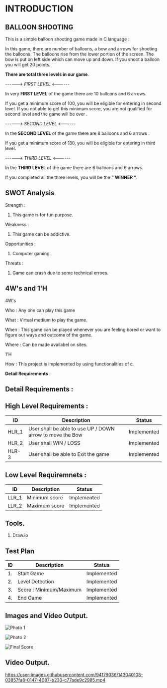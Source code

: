
# INTRODUCTION 

## BALLOON SHOOTING

This is a simple balloon shooting game made in C language :

In this game, there are number of balloons, a bow and arrows for shooting the balloons. 
The balloons rise from the lower portion of the screen. 
The bow is put on left side which can move up and down. If you shoot a balloon you will get 20 points. 



**There are total three levels in our game**.


   ------>  *FIRST LEVEL*   <------
   
In very **FIRST LEVEL** of the game there are 10 balloons and 6 arrows.

If you get a minimum score of 100, you will be eligible for entering in second level. 
If you not able to get this minimum score, you are not qualified for second level and the game will be over . 

 
 ------>  *SECOND LEVEL*   <------

In the **SECOND LEVEL** of the game there are  8 balloons and 6 arrows .

If you get a minimum score of 180, you will be eligible for entering in third level.


   ------>  *THIRD LEVEL*   <------
 
 In the **THIRD LEVEL** of the game there are 6 balloons and 6 arrows.

If you completed all the three levels, you will be the **" WINNER "**.






## SWOT Analysis

 Strength :
1. This game is for fun purpose.

Weakness :
1. This game can be addictive.
 
Opportunities :
1. Computer gaming.

Threats :
1. Game can crash due to some technical erroes.


## 4W's and 1'H

4W's

Who : Any one can play this game


What : Virtual medium to  play the game.


When : This game can be played whenever you are feeling bored or want to figure out ways  and outcome of the game. 


Where : Can be made availabel on sites.

1'H

How : This project is implemented by using functionalities of c.

      




**Detail Requirements** :

## Detail Requirements :

## High Level Requirements :
| ID | Description | Status |
| --- | --- | --- |
| HLR_1 | User shall be able to use UP / DOWN arrow to move the Bow | Implemented
| HLR_2 | User shall WIN / LOSS | Implemented |
| HLR-3 | User shall be able to Exit the game | Implemented |


## Low Level Requiremnets :
| ID | Description | Status |
| --- | --- | --- |
| LLR_1 | Minimum score | Implemented |
| LLR_2 | Maximum score | Implemented |


## Tools.
1. Draw.io



## Test Plan

| ID | Description | Status |
| --- | --- | --- |
| 1. | Start Game | Implemented |
| 2. | Level Detection | Implemented |
| 3. | Score : Minimum/Maximum | Implemented |
| 4. | End Game | Implemented |



 ## Images and Video Output.

![Photo 1](https://user-images.githubusercontent.com/94179036/143040023-66bc793e-cc6c-4f74-b5de-836a393a24c8.jpeg)



![Photo 2](https://user-images.githubusercontent.com/94179036/143040044-ff31b504-060e-4764-9b29-a7ad8a5cfed3.jpeg)


 
![Final Score](https://user-images.githubusercontent.com/94179036/143040061-242afeea-e205-4f00-a68d-863065afdb72.jpeg)




## Video Output.

https://user-images.githubusercontent.com/94179036/143040108-03857fa8-0147-4087-b233-c77ade9c2985.mp4

 
